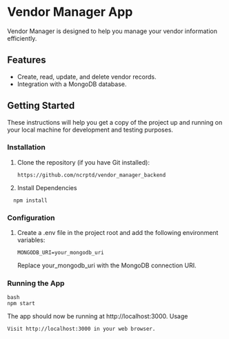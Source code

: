# Vendor Manager App

Vendor Manager is designed to help you manage your vendor information efficiently.

## Features

- Create, read, update, and delete vendor records.
- Integration with a MongoDB database.

## Getting Started

These instructions will help you get a copy of the project up and running on your local machine for development and testing purposes.

### Installation

1. Clone the repository (if you have Git installed):

   ```https://github.com/ncrptd/vendor_manager_backend```
2. Install Dependencies
 ```
   npm install
```
### Configuration

1. Create a .env file in the project root and add the following environment variables:
    ```
    MONGODB_URI=your_mongodb_uri
    ```
     Replace your_mongodb_uri with the MongoDB connection URI.

### Running the App
```
bash
npm start
```

The app should now be running at http://localhost:3000.
Usage

    Visit http://localhost:3000 in your web browser.
